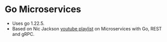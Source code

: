 # Go Microservices
- Uses go 1.22.5.
- Based on Nic Jackson [youtube playlist](https://www.youtube.com/watch?v=VzBGi_n65iU&list=PLmD8u-IFdreyh6EUfevBcbiuCKzFk0EW_) on Microservices with Go, REST and gRPC.